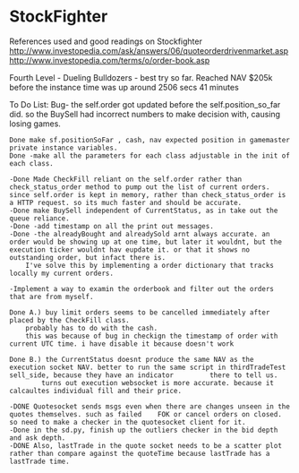 # StockFighter
References used and good readings on Stockfighter 
http://www.investopedia.com/ask/answers/06/quoteorderdrivenmarket.asp
http://www.investopedia.com/terms/o/order-book.asp

Fourth Level - Dueling Bulldozers -
	best try so far. Reached NAV $205k before the instance time was up around 2506 secs 41 minutes

To Do List:
	Bug- the self.order got updated before the self.position_so_far did. so the BuySell had incorrect numbers to make decision with, causing losing games.

	Done make sf.positionSoFar , cash, nav expected position in gamemaster private instance variables.
	Done -make all the parameters for each class adjustable in the init of each class.

	-Done Made CheckFill reliant on the self.order rather than check_status_order method to pump out the list of current orders.
	since self.order is kept in memory, rather than check_status_order is a HTTP request. so its much faster and should be accurate.
	-Done make BuySell independent of CurrentStatus, as in take out the queue reliance.
	-Done -add timestamp on all the print out messages. 	
	-Done -the alreadyBought and alreadySold arnt always accurate. an order would be showing up at one time, but later it wouldnt, but the execution ticker wouldnt hav eupdate it. or that it shows no outstanding order, but infact there is. 
		I've solve this by implementing a order dictionary that tracks locally my current orders. 
	
	-Implement a way to examin the orderbook and filter out the orders that are from myself.

	Done A.) buy limit orders seems to be cancelled immediately after placed by the CheckFill class.
		probably has to do with the cash. 
		this was because of bug in checkign the timestamp of order with current UTC time. i have disable it because doesn't work

	Done B.) the CurrentStatus doesnt produce the same NAV as the execution socket NAV. better to run the same script in thirdTradeTest sell_side, because they have an indicator 		  there to tell us. 
			turns out execution websocket is more accurate. because it calcaultes individual fill and their price.

	-DONE Quotesocket sends msgs even when there are changes unseen in the quotes themselves. such as failed 	FOK or cancel orders on closed. so need to make a checker in the quotesocket client for it.
	-Done in the sd.py, finish up the outliers checker in the bid depth and ask depth.
	-DONE Also, lastTrade in the quote socket needs to be a scatter plot rather than compare against the quoteTime because lastTrade has a lastTrade time.